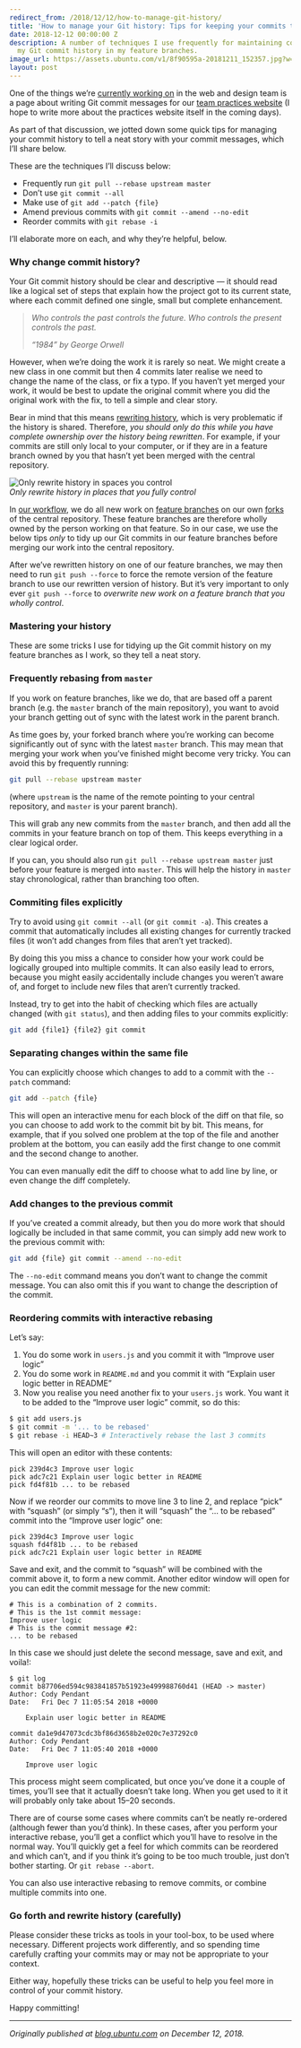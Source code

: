 ```yaml
---
redirect_from: /2018/12/12/how-to-manage-git-history/
title: 'How to manage your Git history: Tips for keeping your commits tidy'
date: 2018-12-12 00:00:00 Z
description: A number of techniques I use frequently for maintaining control over
  my Git commit history in my feature branches.
image_url: https://assets.ubuntu.com/v1/8f90595a-20181211_152357.jpg?w=800
layout: post
---
```


One of the things we’re [currently working
on](https://github.com/canonical-webteam/practices/pull/138) in the web and
design team is a page about writing Git commit messages for our [team practices
website](https://canonical-webteam.github.io/practices/) (I hope to write more
about the practices website itself in the coming days).

As part of that discussion, we jotted down some quick tips for managing your
commit history to tell a neat story with your commit messages, which I’ll share
below.

These are the techniques I’ll discuss below:

* Frequently run `git pull --rebase upstream master`
* Don’t use `git commit --all`
* Make use of `git add --patch {file}`
* Amend previous commits with `git commit --amend --no-edit`
* Reorder commits with `git rebase -i`

I’ll elaborate more on each, and why they’re helpful, below.

### Why change commit history?

Your Git commit history should be clear and descriptive — it should read like a
logical set of steps that explain how the project got to its current state,
where each commit defined one single, small but complete enhancement.

> *Who controls the past controls the future. Who controls the present controls
> the past.*
> 
> *“1984” by George Orwell*

However, when we’re doing the work it is rarely so neat. We might create a new
class in one commit but then 4 commits later realise we need to change the name
of the class, or fix a typo. If you haven’t yet merged your work, it would be
best to update the original commit where you did the original work with the fix,
to tell a simple and clear story.

Bear in mind that this means [rewriting
history](https://git-scm.com/book/en/v2/Git-Tools-Rewriting-History), which is
very problematic if the history is shared. Therefore, *you should only do this
while you have complete ownership over the history being rewritten*. For
example, if your commits are still only local to your computer, or if they are
in a feature branch owned by you that hasn’t yet been merged with the central
repository.

![Only rewrite history in spaces you control](https://assets.ubuntu.com/v1/8f90595a-20181211_152357.jpg?w=800)  
*Only rewrite history in places that you fully control*

In [our workflow](https://canonical-webteam.github.io/practices/workflow/github.html),
we do all new work on [feature branches](https://www.atlassian.com/git/tutorials/comparing-workflows/feature-branch-workflow)
on our own [forks](https://help.github.com/articles/fork-a-repo/) of the central
repository. These feature branches are therefore wholly owned by the person
working on that feature. So in our case, we use the below tips *only* to tidy up
our Git commits in our feature branches before merging our work into the central
repository.

After we’ve rewritten history on one of our feature branches, we may then need
to run `git push --force` to force the remote version of the feature branch to
use our rewritten version of history. But it’s very important to only ever `git
push --force` to *overwrite new work on a feature branch that you wholly
control*.

### Mastering your history

These are some tricks I use for tidying up the Git commit history on my feature
branches as I work, so they tell a neat story.

### Frequently rebasing from `master`

If you work on feature branches, like we do, that are based off a parent branch
(e.g. the `master` branch of the main repository), you want to avoid your branch
getting out of sync with the latest work in the parent branch.

As time goes by, your forked branch where you’re working can become
significantly out of sync with the latest `master` branch. This may mean that
merging your work when you’ve finished might become very tricky. You can avoid
this by frequently running:

``` bash
git pull --rebase upstream master
```

(where `upstream` is the name of the remote pointing to your central repository,
and `master` is your parent branch).

This will grab any new commits from the `master` branch, and then add all the
commits in your feature branch on top of them. This keeps everything in a clear
logical order.

If you can, you should also run `git pull --rebase upstream master` just before
your feature is merged into `master`. This will help the history in `master`
stay chronological, rather than branching too often.

### Commiting files explicitly

Try to avoid using `git commit --all` (or `git commit -a`). This creates a
commit that automatically includes all existing changes for currently tracked
files (it won’t add changes from files that aren’t yet tracked).

By doing this you miss a chance to consider how your work could be logically
grouped into multiple commits. It can also easily lead to errors, because you
might easily accidentally include changes you weren’t aware of, and forget to
include new files that aren’t currently tracked.

Instead, try to get into the habit of checking which files are actually changed
(with `git status`), and then adding files to your commits explicitly:

``` bash
git add {file1} {file2} git commit
```

### Separating changes within the same file

You can explicitly choose which changes to add to a commit with the `--patch`
command:

``` bash
git add --patch {file}
```

This will open an interactive menu for each block of the diff on that file, so
you can choose to add work to the commit bit by bit. This means, for example,
that if you solved one problem at the top of the file and another problem at the
bottom, you can easily add the first change to one commit and the second change
to another.

You can even manually edit the diff to choose what to add line by line, or even
change the diff completely.

### Add changes to the previous commit

If you’ve created a commit already, but then you do more work that should
logically be included in that same commit, you can simply add new work to the
previous commit with:

``` bash
git add {file} git commit --amend --no-edit
```

The `--no-edit` command means you don’t want to change the commit message. You
can also omit this if you want to change the description of the commit.

### Reordering commits with interactive rebasing

Let’s say:

1.  You do some work in `users.js` and you commit it with “Improve user logic”
1.  You do some work in `README.md` and you commit it with “Explain user logic
better in README”
1.  Now you realise you need another fix to your `users.js` work. You want it to be
added to the “Improve user logic” commit, so do this:

``` bash
$ git add users.js
$ git commit -m '... to be rebased'
$ git rebase -i HEAD~3 # Interactively rebase the last 3 commits
```

This will open an editor with these contents:

```
pick 239d4c3 Improve user logic
pick adc7c21 Explain user logic better in README
pick fd4f81b ... to be rebased
```

Now if we reorder our commits to move line 3 to line 2, and replace “pick” with
“squash” (or simply “s”), then it will “squash” the “… to be rebased” commit
into the “Improve user logic” one:

```
pick 239d4c3 Improve user logic
squash fd4f81b ... to be rebased
pick adc7c21 Explain user logic better in README
```

Save and exit, and the commit to “squash” will be combined with the commit above
it, to form a new commit. Another editor window will open for you can edit the
commit message for the new commit:

```
# This is a combination of 2 commits.
# This is the 1st commit message:
Improve user logic
# This is the commit message #2:
... to be rebased
```

In this case we should just delete the second message, save and exit, and
voila!:

```
$ git log
commit b87706ed594c983841857b51923e499988760d41 (HEAD -> master)
Author: Cody Pendant 
Date:   Fri Dec 7 11:05:54 2018 +0000

    Explain user logic better in README

commit da1e9d47073cdc3bf86d3658b2e020c7e37292c0
Author: Cody Pendant 
Date:   Fri Dec 7 11:05:40 2018 +0000

    Improve user logic
```

This process might seem complicated, but once you’ve done it a couple of times,
you’ll see that it actually doesn’t take long. When you get used to it it will
probably only take about 15–20 seconds.

There are of course some cases where commits can’t be neatly re-ordered
(although fewer than you’d think). In these cases, after you perform your
interactive rebase, you’ll get a conflict which you’ll have to resolve in the
normal way. You’ll quickly get a feel for which commits can be reordered and
which can’t, and if you think it’s going to be too much trouble, just don’t
bother starting. Or `git rebase --abort`.

You can also use interactive rebasing to remove commits, or combine multiple
commits into one.

### Go forth and rewrite history (carefully)

Please consider these tricks as tools in your tool-box, to be used where
necessary. Different projects work differently, and so spending time carefully
crafting your commits may or may not be appropriate to your context.

Either way, hopefully these tricks can be useful to help you feel more in
control of your commit history.

Happy committing!

*****

*Originally published at [blog.ubuntu.com](https://blog.ubuntu.com/2018/12/12/tricks-for-keeping-a-tidy-git-commit-history) on December 12, 2018.*
